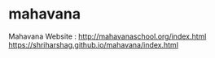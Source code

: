# mahavana
Mahavana Website : 
http://mahavanaschool.org/index.html
https://shriharshag.github.io/mahavana/index.html
